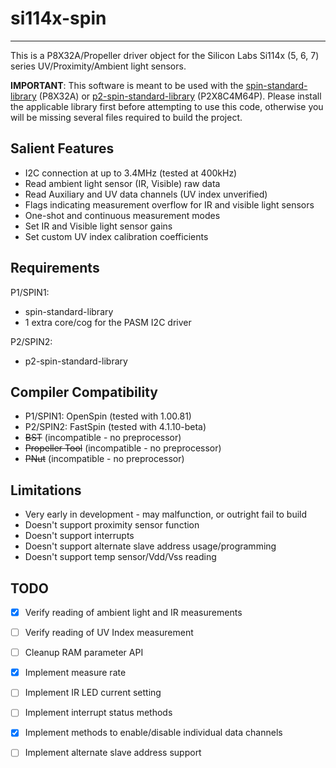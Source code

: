 # si114x-spin 
-------------

This is a P8X32A/Propeller driver object for the Silicon Labs Si114x (5, 6, 7) series UV/Proximity/Ambient light sensors.

**IMPORTANT**: This software is meant to be used with the [spin-standard-library](https://github.com/avsa242/spin-standard-library) (P8X32A) or [p2-spin-standard-library](https://github.com/avsa242/p2-spin-standard-library) (P2X8C4M64P). Please install the applicable library first before attempting to use this code, otherwise you will be missing several files required to build the project.

## Salient Features

* I2C connection at up to 3.4MHz (tested at 400kHz)
* Read ambient light sensor (IR, Visible) raw data
* Read Auxiliary and UV data channels (UV index unverified)
* Flags indicating measurement overflow for IR and visible light sensors
* One-shot and continuous measurement modes
* Set IR and Visible light sensor gains
* Set custom UV index calibration coefficients

## Requirements

P1/SPIN1:
* spin-standard-library
* 1 extra core/cog for the PASM I2C driver

P2/SPIN2:
* p2-spin-standard-library

## Compiler Compatibility

* P1/SPIN1: OpenSpin (tested with 1.00.81)
* P2/SPIN2: FastSpin (tested with 4.1.10-beta)
* ~~BST~~ (incompatible - no preprocessor)
* ~~Propeller Tool~~ (incompatible - no preprocessor)
* ~~PNut~~ (incompatible - no preprocessor)

## Limitations

* Very early in development - may malfunction, or outright fail to build
* Doesn't support proximity sensor function
* Doesn't support interrupts
* Doesn't support alternate slave address usage/programming
* Doesn't support temp sensor/Vdd/Vss reading

## TODO

- [x] Verify reading of ambient light and IR measurements
- [ ] Verify reading of UV Index measurement
- [ ] Cleanup RAM parameter API
- [x] Implement measure rate
- [ ] Implement IR LED current setting
- [ ] Implement interrupt status methods
- [x] Implement methods to enable/disable individual data channels
- [ ] Implement alternate slave address support

